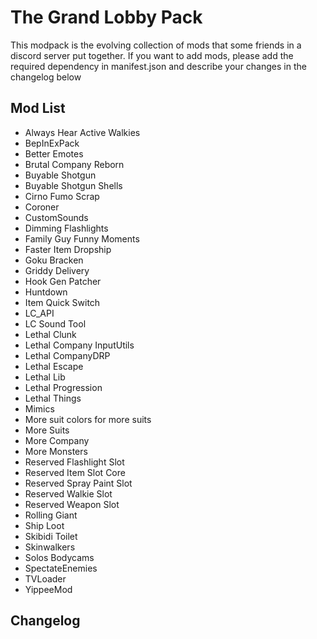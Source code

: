 # The Grand Lobby Pack

This modpack is the evolving collection of mods that some friends in a discord server put together. If you want to add mods, please add the required dependency in manifest.json and describe your changes in the changelog below

## Mod List
- Always Hear Active Walkies
- BepInExPack
- Better Emotes
- Brutal Company Reborn
- Buyable Shotgun
- Buyable Shotgun Shells
- Cirno Fumo Scrap
- Coroner
- CustomSounds
- Dimming Flashlights
- Family Guy Funny Moments
- Faster Item Dropship
- Goku Bracken
- Griddy Delivery
- Hook Gen Patcher
- Huntdown
- Item Quick Switch
- LC_API
- LC Sound Tool
- Lethal Clunk
- Lethal Company InputUtils
- Lethal CompanyDRP
- Lethal Escape
- Lethal Lib
- Lethal Progression
- Lethal Things
- Mimics
- More suit colors for more suits
- More Suits
- More Company
- More Monsters
- Reserved Flashlight Slot
- Reserved Item Slot Core
- Reserved Spray Paint Slot
- Reserved Walkie Slot
- Reserved Weapon Slot
- Rolling Giant
- Ship Loot
- Skibidi Toilet
- Skinwalkers
- Solos Bodycams
- SpectateEnemies
- TVLoader
- YippeeMod 

## Changelog

